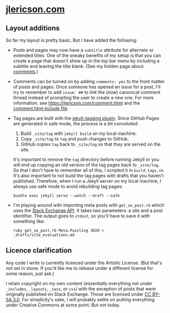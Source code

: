 # [jlericson.com](http://jlericson.com/)

## Layout additions

So far my layout is pretty basic. But I have added the following:

* Posts and pages may now have a `subtitle` attribute for alternate or
  extended titles. One of the sneaky benefits of my setup is that you
  can create a page that doesn't show up in the top bar menu by
  including a subtitle and leaving the title blank. (See my hidden
  page about [comments](http://jlericson.com/comment.html).)

* Comments can be turned on by adding `comments: yes` to the front
  matter of posts and pages. Once someone has opened an issue for a
  post, I'll try to remember to add `issue: ##` to link the (now)
  canonical comment thread instead of prompting the user to create a
  new one. For more information, see
  <https://jlericson.com/comment.html> and the
  [comment.html include file](https://github.com/jericson/jericson.github.io/blob/master/_includes/comments.html).

* Tag pages are built with the
  [jekyll-tagging plugin](https://github.com/pattex/jekyll-tagging). Since
  GitHub Pages are generated in safe mode, the process is a bit
  convoluted:

    1. Build `_site/tag` with `jekyll build` on my local machine.
    2. Copy `_site/tag` to `tag` and push changes to GitHub.
    3. GitHub copies `tag` back to `_site/tag` so that they are served
       on the site.

  It's important to remove the `tag` directory before running Jekyll
  or you will end up copying an old version of the tag pages back to
  `_site/tag`. So that I don't have to remember all of this, I
  scripted it in `build_tags.sh`. It's also important to not build the
  tag pages with drafts that you haven't published. Therefore, when I
  run a Jekyll server on my local machine, I always use safe mode to
  avoid rebuilding tag pages:

      bundle exec jekyll serve --watch --draft --safe

* I'm playing around with importing meta posts with `get_se_post.rb`
  which uses the
  [Stack Exchange API](http://api.stackexchange.com/docs). It takes
  two parameters: a site and a post identifier. The output goes to
  `stdout`, so you'll have to save it with something like:

      ruby get_se_post.rb Meta.Puzzling 3020 > _drafts/site_evaluations.md 

## Licence clarification

Any code I write is currently licenced under the Artistic
License. (But that's not set in stone. If you'd like me to release
under a different license for some reason, just ask.)

I retain copyright on my own content (essentially everything not under
`_includes`, `_layouts`, `_sass`, or `css`) with the exception of
posts that were originally published on Stack Exchange. Those are
licensed under
[CC BY-SA 3.0](http://creativecommons.org/licenses/by-sa/3.0/). For
simplicity's sake, I will probably settle on putting everything under
Creative Commons at some point. But not today.


<!--  LocalWords:  css sa LocalWords html jekyll GitHub se rb stdout
 -->
<!--  LocalWords:  md
 -->
